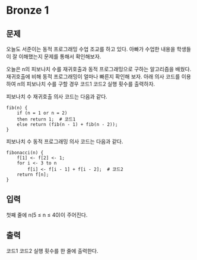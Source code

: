 # Bronze 1

## 문제
오늘도 서준이는 동적 프로그래밍 수업 조교를 하고 있다. 아빠가 수업한 내용을 학생들이 잘 이해했는지 문제를 통해서 확인해보자.

오늘은 n의 피보나치 수를 재귀호출과 동적 프로그래밍으로 구하는 알고리즘을 배웠다. 재귀호출에 비해 동적 프로그래밍이 얼마나 빠른지 확인해 보자. 아래 의사 코드를 이용하여 n의 피보나치 수를 구할 경우 코드1 코드2 실행 횟수를 출력하자.

피보나치 수 재귀호출 의사 코드는 다음과 같다.

    fib(n) {
        if (n = 1 or n = 2)
        then return 1;  # 코드1
        else return (fib(n - 1) + fib(n - 2));
    }
피보나치 수 동적 프로그래밍 의사 코드는 다음과 같다.

    fibonacci(n) {
        f[1] <- f[2] <- 1;
        for i <- 3 to n
            f[i] <- f[i - 1] + f[i - 2];  # 코드2
        return f[n];
    }
## 입력
첫째 줄에 n(5 ≤ n ≤ 40)이 주어진다.

## 출력
코드1 코드2 실행 횟수를 한 줄에 출력한다.